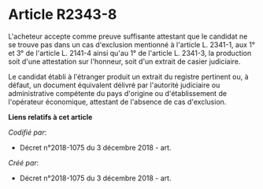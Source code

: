 # Article R2343-8

L'acheteur accepte comme preuve suffisante attestant que le candidat ne se trouve pas dans un cas d'exclusion mentionné à
l'article L. 2341-1, aux 1° et 3° de l'article L. 2141-4 ainsi qu'au 1° de l'article L. 2341-3, la production soit d'une
attestation sur l'honneur, soit d'un extrait de casier judiciaire.

Le candidat établi à l'étranger produit un extrait du registre pertinent ou, à défaut, un document équivalent délivré par
l'autorité judiciaire ou administrative compétente du pays d'origine ou d'établissement de l'opérateur économique, attestant
de l'absence de cas d'exclusion.

**Liens relatifs à cet article**

_Codifié par_:

  - Décret n°2018-1075 du 3 décembre 2018 - art.

_Créé par_:

  - Décret n°2018-1075 du 3 décembre 2018 - art.
